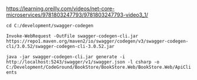 https://learning.oreilly.com/videos/net-core-microservices/9781803247793/9781803247793-video3_1/



`cd C:/development/swagger-codegen`

`Invoke-WebRequest -OutFile swagger-codegen-cli.jar https://repo1.maven.org/maven2/io/swagger/codegen/v3/swagger-codegen-cli/3.0.52/swagger-codegen-cli-3.0.52.jar`

`java -jar swagger-codegen-cli.jar generate -i http://localhost:5243/swagger/v1/swagger.json -l csharp -o C:/Development/CodeGround/BookStore/BookStore.Web/BookStore.Web/ApiClients`